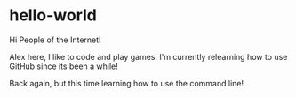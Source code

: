 # hello-world

Hi People of the Internet!

Alex here, I like to code and play games.
I'm currently relearning how to use GitHub since its been a while!

Back again, but this time learning how to use the command line!
